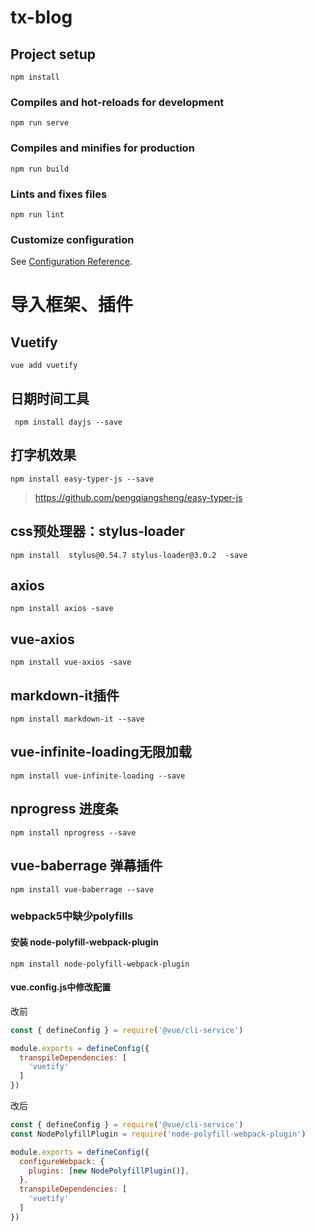# tx-blog

## Project setup
```
npm install
```

### Compiles and hot-reloads for development
```
npm run serve
```

### Compiles and minifies for production
```
npm run build
```

### Lints and fixes files
```
npm run lint
```

### Customize configuration
See [Configuration Reference](https://cli.vuejs.org/config/).




# 导入框架、插件

##  Vuetify
```
vue add vuetify
```

## 日期时间工具
```
 npm install dayjs --save
```

## 打字机效果
```
npm install easy-typer-js --save
```
> https://github.com/pengqiangsheng/easy-typer-js
## css预处理器：stylus-loader
```
npm install  stylus@0.54.7 stylus-loader@3.0.2  -save
```

## axios
```
npm install axios -save
```
## vue-axios
```
npm install vue-axios -save
```

## markdown-it插件
```
npm install markdown-it --save
```

## vue-infinite-loading无限加载
```
npm install vue-infinite-loading --save
```

## nprogress 进度条
```
npm install nprogress --save
```

## vue-baberrage 弹幕插件
```
npm install vue-baberrage --save
```
### webpack5中缺少polyfills
#### 安装 node-polyfill-webpack-plugin
```
npm install node-polyfill-webpack-plugin
```
#### vue.config.js中修改配置

改前
```js
const { defineConfig } = require('@vue/cli-service')

module.exports = defineConfig({
  transpileDependencies: [
    'vuetify'
  ]
})

```
改后
```js
const { defineConfig } = require('@vue/cli-service')
const NodePolyfillPlugin = require('node-polyfill-webpack-plugin')

module.exports = defineConfig({
  configureWebpack: {
    plugins: [new NodePolyfillPlugin()],
  },
  transpileDependencies: [
    'vuetify'
  ]
})

```